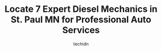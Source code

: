---
layout: ampstory
image: https://images.unsplash.com/photo-1608506876688-ab805ee6c2c6?ixlib=rb-4.0.3&ixid=MnwxMjA3fDB8MHxwaG90by1wYWdlfHx8fGVufDB8fHx8&auto=format&fit=crop&w=640&h=853&q=80
author: techidn
featured: false
description: If youre in need of trustworthy and skilled Diesel Mechanic in St. Paul MN, USA, youll be pleased to discover the 7 best Diesel Mechanic in town. Their expertise and commitment to customer
title: Locate 7 Expert Diesel Mechanics in St. Paul MN for Professional Auto Services
cover:
   title: Locate 7 Expert Diesel Mechanics in St. Paul MN for Professional Auto Services
   subtitle: Rickpate
   background: https://images.unsplash.com/photo-1608506876688-ab805ee6c2c6?ixlib=rb-4.0.3&ixid=MnwxMjA3fDB8MHxwaG90by1wYWdlfHx8fGVufDB8fHx8&auto=format&fit=crop&w=640&h=853&q=80

pages: 
 - layout: thirds
   top: <h1>#1 Certified Auto & Light Truck Repair - Auto Repair Shop & Maintenance</h1>
   bottom: "<p>Friendly, courteous, competent.    1 thing Id appreciate, however, is if they would remind me before I pay with a credit card that they charge a service fee for doing so</p>"
   background: https://www.knot35.com/toplist/wp-content/uploads/2023/06/best-diesel-mechanic-1-in-st-paul-mn-1685838755.jpeg
   backgroundblur: true
 - layout: thirds
   top: <h1>#2 BP - Sunray Gas & Full Service Auto Repair</h1>
   bottom: "<p>344 Ruth St N suite a, St Paul, MN 55119, United States</p>"
   background: https://www.knot35.com/toplist/wp-content/uploads/2023/06/best-diesel-mechanic-2-in-st-paul-mn-1685838756.jpeg
   cta:
      link: https://www.knot35.com/toplist/locate-7-expert-diesel-mechanics-in-st-paul-mn-for-professional-auto-services/
      text: Locate 7 Expert Diesel Mechanics in St. Paul MN for Professional Auto Services
 - layout: thirds
   top: <h1>#3 Diesel Dogs Truck Repair</h1>
   bottom: "<p>2091 Energy Park Dr, St Paul, MN 55108, United States</p>"
   background: https://www.knot35.com/toplist/wp-content/uploads/2023/06/best-diesel-mechanic-3-in-st-paul-mn-1685838756.jpeg
   cta:
      link: https://www.knot35.com/toplist/locate-7-expert-diesel-mechanics-in-st-paul-mn-for-professional-auto-services/
      text: Locate 7 Expert Diesel Mechanics in St. Paul MN for Professional Auto Services
 - layout: thirds
   top: <h1>#4 A-1 Truck & Trailer Repair</h1>
   bottom: "<p>777 Vandalia St, St Paul, MN 55114, United States</p>"
   background: https://images.unsplash.com/photo-1531169509526-f8f1fdaa4a67?ixlib=rb-4.0.3&ixid=MnwxMjA3fDB8MHxwaG90by1wYWdlfHx8fGVufDB8fHx8&auto=format&fit=crop&w=640&h=853&q=80
   cta:
      link: https://www.knot35.com/toplist/locate-7-expert-diesel-mechanics-in-st-paul-mn-for-professional-auto-services/
      text: Locate 7 Expert Diesel Mechanics in St. Paul MN for Professional Auto Services
 - layout: thirds
   top: <h1>#5 Minnesota Repair</h1>
   bottom: "<p>70 W Hyacinth Ave, St Paul, MN 55117, United States</p>"
   background: https://images.unsplash.com/photo-1524169358666-79f22534bc6e?ixlib=rb-4.0.3&ixid=MnwxMjA3fDB8MHxwaG90by1wYWdlfHx8fGVufDB8fHx8&auto=format&fit=crop&w=640&h=853&q=80
   cta:
      link: https://www.knot35.com/toplist/locate-7-expert-diesel-mechanics-in-st-paul-mn-for-professional-auto-services/
      text: Locate 7 Expert Diesel Mechanics in St. Paul MN for Professional Auto Services
 - layout: thirds
   top: <h1>#6 Quality Truck Repair</h1>
   bottom: "<p>95 Ivy Ave W, St Paul, MN 55117, United States</p>"
   background: https://plus.unsplash.com/premium_photo-1664640458616-3c74f8cb4589?ixlib=rb-4.0.3&ixid=MnwxMjA3fDB8MHxwaG90by1wYWdlfHx8fGVufDB8fHx8&auto=format&fit=crop&w=640&h=853&q=80
   cta:
      link: https://www.knot35.com/toplist/locate-7-expert-diesel-mechanics-in-st-paul-mn-for-professional-auto-services/
      text: Locate 7 Expert Diesel Mechanics in St. Paul MN for Professional Auto Services
 - layout: thirds
   top: <h1>#7 Twin City Fleet And Auto Repair</h1>
   bottom: "<p>1047 Raymond Ave, St Paul, MN 55108, United States</p>"
   background: https://images.unsplash.com/photo-1614648718611-0635f29016cb?ixlib=rb-4.0.3&ixid=MnwxMjA3fDB8MHxwaG90by1wYWdlfHx8fGVufDB8fHx8&auto=format&fit=crop&w=640&h=853&q=80
   cta:
      link: https://www.knot35.com/toplist/locate-7-expert-diesel-mechanics-in-st-paul-mn-for-professional-auto-services/
      text: Locate 7 Expert Diesel Mechanics in St. Paul MN for Professional Auto Services
 - layout: thirds
   middle: Continue reading...
   background: https://images.unsplash.com/photo-1553949345-eb786bb3f7ba?ixlib=rb-4.0.3&ixid=MnwxMjA3fDB8MHxwaG90by1wYWdlfHx8fGVufDB8fHx8&auto=format&fit=crop&w=640&h=853&q=80
   cta:
      link: https://www.knot35.com/toplist/locate-7-expert-diesel-mechanics-in-st-paul-mn-for-professional-auto-services/
      text: Locate 7 Expert Diesel Mechanics in St. Paul MN for Professional Auto Services
      
---